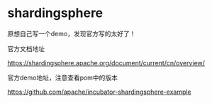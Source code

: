 # shardingsphere

原想自己写一个demo，发现官方写的太好了！

官方文档地址

https://shardingsphere.apache.org/document/current/cn/overview/

官方demo地址，注意查看pom中的版本

https://github.com/apache/incubator-shardingsphere-example